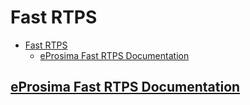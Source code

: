 # Fast RTPS

- [Fast RTPS](#fast-rtps)
  - [eProsima Fast RTPS Documentation](#eprosima-fast-rtps-documentation)

## [eProsima Fast RTPS Documentation](https://fast-rtps.docs.eprosima.com/en/v1.9.4/index.html)
